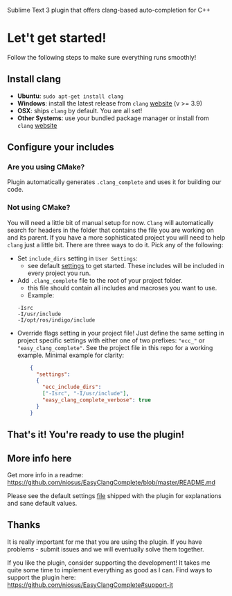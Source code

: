 Sublime Text 3 plugin that offers clang-based auto-completion for C++

# Let't get started! #
Follow the following steps to make sure everything runs smoothly!

## Install clang ##
- **Ubuntu**: `sudo apt-get install clang`
- **Windows**: install the latest release from `clang`
  [website](http://llvm.org/releases/download.html) (v >= 3.9)
- **OSX**: ships `clang` by default. You are all set!
- **Other Systems**: use your bundled package manager or install from `clang`
  [website](http://llvm.org/releases/download.html)

## Configure your includes ##

### Are you using CMake? ###
Plugin automatically generates `.clang_complete` and uses it for building our
code.

### Not using CMake? ###
You will need a little bit of manual setup for now. `Clang` will automatically
search for headers in the folder that contains the file you are working on and
its parent. If you have a more sophisticated project you will need to help
`clang` just a little bit. There are three ways to do it. Pick any of the
following:

- Set `include_dirs` setting in `User Settings`:
  + see default [settings](EasyClangComplete.sublime-settings) to get started.
    These includes will be included in every project you run.
- Add `.clang_complete` file to the root of your project folder.
  + this file should contain all includes and macroses you want to use.
  + Example:
  ```
  -Isrc
  -I/usr/include
  -I/opt/ros/indigo/include
  ```
- Override flags setting in your project file! Just define the same setting in
  project specific settings with either one of two prefixes: `"ecc_"` or
  `"easy_clang_complete"`. See the project file in this repo for a working
  example. Minimal example for clarity:
  ```json
      {
        "settings":
        {
          "ecc_include_dirs":
          ["-Isrc", "-I/usr/include"],
          "easy_clang_complete_verbose": true
        }
      }
  ```

## That's it! You're ready to use the plugin! ##

## More info here ##
Get more info in a readme:
https://github.com/niosus/EasyClangComplete/blob/master/README.md

Please see the default settings [file](EasyClangComplete.sublime-settings)
shipped with the plugin for explanations and sane default values.

## Thanks ##
It is really important for me that you are using the plugin. If you have
problems - submit issues and we will eventually solve them together.

If you like the plugin, consider supporting the development! It takes me quite
some time to implement everything as good as I can. Find ways to support the
plugin here: https://github.com/niosus/EasyClangComplete#support-it
